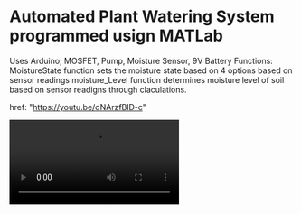 # Automated Plant Watering System programmed usign MATLab
Uses Arduino, MOSFET, Pump, Moisture Sensor, 9V Battery
Functions: 
MoistureState function sets the moisture state based on 4 options based on sensor readings 
moisture_Level function determines moisture level of soil based on sensor readigns through claculations. 

href: "https://youtu.be/dNArzfBlD-c" 

<video  src="https://personalwebsitevideosimages.s3.ca-central-1.amazonaws.com/uploads/1736197685495-dealershipAPI.mp4">
                                <source src="https://www.w3schools.com/html/mov_bbb.mp4" type="video/mp4">
                            </video>
